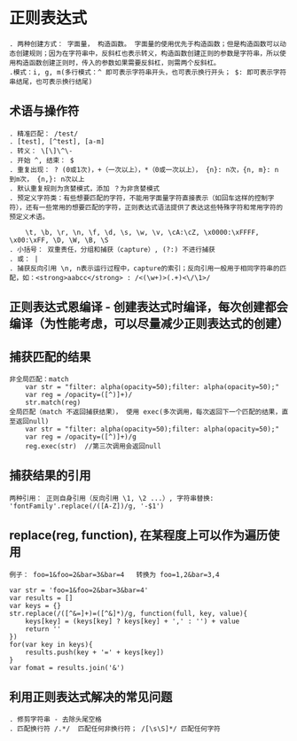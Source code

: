 # 正则表达式

    . 两种创建方式： 字面量， 构造函数。 字面量的使用优先于构造函数；但是构造函数可以动态创建规则；因为在字符串中，反斜杠也表示转义，构造函数创建正则的参数是字符串，所以使用构造函数创建正则时，传入的参数如果需要反斜杠，则需两个反斜杠。  
    .模式：i, g, m(多行模式：^ 即可表示字符串开头，也可表示换行开头； $: 即可表示字符串结尾，也可表示换行结尾)

## 术语与操作符

    . 精准匹配： /test/  
    . [test], [^test], [a-m]  
    . 转义： \[\]\^\-  
    . 开始 ^, 结束： $   
    . 重复出现： ? (0或1次)，+（一次以上），*（0或一次以上）， {n}: n次，{n, m}: n 到m次， {n,}: n次以上
    . 默认重复规则为贪婪模式，添加 ？为非贪婪模式
    . 预定义字符类：有些想要匹配的字符，不能用字面量字符直接表示（如回车这样的控制字符），还有一些常用的想要匹配的字符，正则表达式语法提供了表达这些特殊字符和常用字符的预定义术语。   

        \t, \b, \r, \n, \f, \d, \s, \w, \v, \cA:\cZ, \x0000:\xFFFF, \x00:\xFF, \D, \W, \B, \S
    . 小括号： 双重责任，分组和捕获（capture）, (?:) 不进行捕获
    . 或： |  
    . 捕获反向引用 \n, n表示运行过程中，capture的索引；反向引用一般用于相同字符串的匹配，如：<strong>aabcc</strong> : /<(\w+)>(.+)<\/\1>/

## 正则表达式恩编译 - 创建表达式时编译，每次创建都会编译（为性能考虑，可以尽量减少正则表达式的创建）

## 捕获匹配的结果  
    
    非全局匹配：match
        var str = "filter: alpha(opacity=50);filter: alpha(opacity=50);"
        var reg = /opacity=([^)]+)/
        str.match(reg)   
    全局匹配（match 不返回捕获结果）， 使用 exec(多次调用，每次返回下一个匹配的结果，直至返回null)
        var str = "filter: alpha(opacity=50);filter: alpha(opacity=50);"
        var reg = /opacity=([^)]+)/g  
        reg.exec(str)  //第三次调用会返回null

## 捕获结果的引用   

    两种引用： 正则自身引用（反向引用 \1, \2 ...）, 字符串替换: 'fontFamily'.replace(/([A-Z])/g, '-$1')  
    
## replace(reg, function), 在某程度上可以作为遍历使用   

    例子： foo=1&foo=2&bar=3&bar=4   转换为 foo=1,2&bar=3,4

    var str = 'foo=1&foo=2&bar=3&bar=4'
    var results = []
    var keys = {}
    str.replace(/([^&=]+)=([^&]*)/g, function(full, key, value){
        keys[key] = (keys[key] ? keys[key] + ',' : '') + value
        return ''
    })
    for(var key in keys){
        results.push(key + '=' + keys[key])
    }
    var fomat = results.join('&')

## 利用正则表达式解决的常见问题  

    . 修剪字符串 - 去除头尾空格    
    . 匹配换行符 /.*/  匹配任何非换行符； /[\s\S]*/ 匹配任何字符
